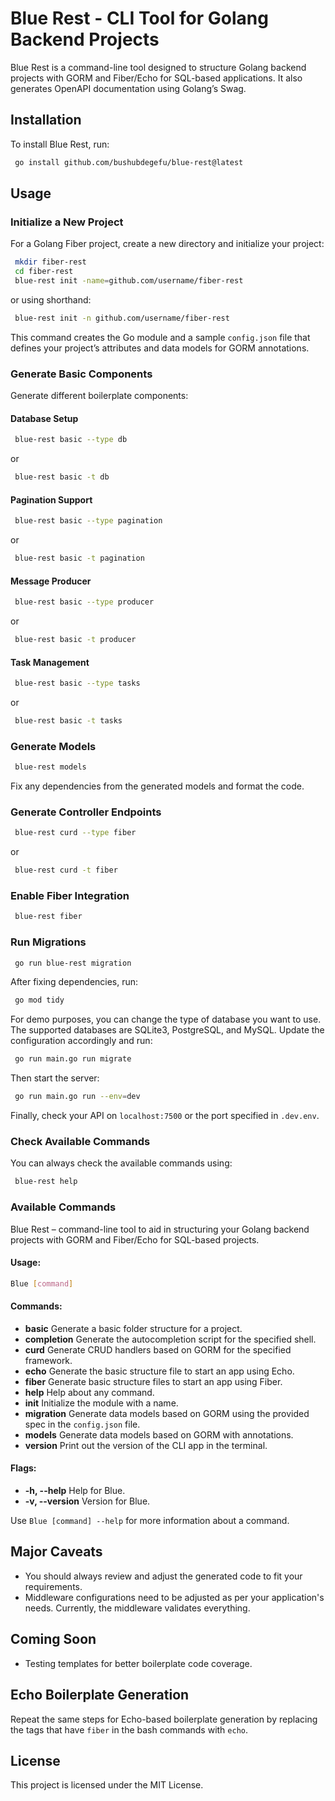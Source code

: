 # Blue Rest - CLI Tool for Golang Backend Projects

Blue Rest is a command-line tool designed to structure Golang backend projects with GORM and Fiber/Echo for SQL-based applications. It also generates OpenAPI documentation using Golang’s Swag.

## Installation

To install Blue Rest, run:

```bash
 go install github.com/bushubdegefu/blue-rest@latest
```

## Usage

### Initialize a New Project

For a Golang Fiber project, create a new directory and initialize your project:

```bash
 mkdir fiber-rest
 cd fiber-rest
 blue-rest init -name=github.com/username/fiber-rest
```

or using shorthand:

```bash
 blue-rest init -n github.com/username/fiber-rest
```

This command creates the Go module and a sample `config.json` file that defines your project’s attributes and data models for GORM annotations.

### Generate Basic Components

Generate different boilerplate components:

#### Database Setup

```bash
 blue-rest basic --type db
```

or

```bash
 blue-rest basic -t db
```

#### Pagination Support

```bash
 blue-rest basic --type pagination
```

or

```bash
 blue-rest basic -t pagination
```

#### Message Producer

```bash
 blue-rest basic --type producer
```

or

```bash
 blue-rest basic -t producer
```

#### Task Management

```bash
 blue-rest basic --type tasks
```

or

```bash
 blue-rest basic -t tasks
```

### Generate Models

```bash
 blue-rest models
```

Fix any dependencies from the generated models and format the code.

### Generate Controller Endpoints

```bash
 blue-rest curd --type fiber
```

or

```bash
 blue-rest curd -t fiber
```

### Enable Fiber Integration

```bash
 blue-rest fiber
```

### Run Migrations

```bash
 go run blue-rest migration
```

After fixing dependencies, run:

```bash
 go mod tidy
```

For demo purposes, you can change the type of database you want to use. The supported databases are SQLite3, PostgreSQL, and MySQL. Update the configuration accordingly and run:

```bash
 go run main.go run migrate
```

Then start the server:

```bash
 go run main.go run --env=dev
```

Finally, check your API on `localhost:7500` or the port specified in `.dev.env`.

### Check Available Commands

You can always check the available commands using:

```bash
 blue-rest help
```

### Available Commands

Blue Rest – command-line tool to aid in structuring your Golang backend projects with GORM and Fiber/Echo for SQL-based projects.

#### Usage:
  ```bash
  Blue [command]
  ```

#### Commands:
- **basic**       Generate a basic folder structure for a project.
- **completion**  Generate the autocompletion script for the specified shell.
- **curd**        Generate CRUD handlers based on GORM for the specified framework.
- **echo**        Generate the basic structure file to start an app using Echo.
- **fiber**       Generate basic structure files to start an app using Fiber.
- **help**        Help about any command.
- **init**        Initialize the module with a name.
- **migration**   Generate data models based on GORM using the provided spec in the `config.json` file.
- **models**      Generate data models based on GORM with annotations.
- **version**     Print out the version of the CLI app in the terminal.

#### Flags:
- **-h, --help**      Help for Blue.
- **-v, --version**   Version for Blue.

Use `Blue [command] --help` for more information about a command.

## Major Caveats

- You should always review and adjust the generated code to fit your requirements.
- Middleware configurations need to be adjusted as per your application's needs. Currently, the middleware validates everything.

## Coming Soon

- Testing templates for better boilerplate code coverage.

## Echo Boilerplate Generation

Repeat the same steps for Echo-based boilerplate generation by replacing the tags that have `fiber` in the bash commands with `echo`.

## License

This project is licensed under the MIT License.
